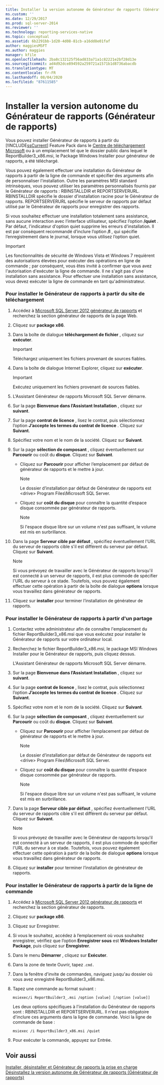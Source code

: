```yaml
---
title: Installer la version autonome de Générateur de rapports (Générateur de rapports) | Microsoft Docs
ms.custom: ''
ms.date: 12/29/2017
ms.prod: sql-server-2014
ms.reviewer: ''
ms.technology: reporting-services-native
ms.topic: conceptual
ms.assetid: 6b2291bb-1d20-4d08-81cb-a16dd8e01faf
author: maggiesMSFT
ms.author: maggies
manager: kfile
ms.openlocfilehash: 2ba8c132125f56ad833a71a1c82221e2bf28d13e
ms.sourcegitcommit: ad4d92dce894592a259721a1571b1d8736abacdb
ms.translationtype: MT
ms.contentlocale: fr-FR
ms.lasthandoff: 08/04/2020
ms.locfileid: "87611585"
---
```

# <a name="install-the-stand-alone-version-of-report-builder-report-builder"></a>Installer la version autonome du Générateur de rapports (Générateur de rapports)
  Vous pouvez installer Générateur de rapports à partir du [!INCLUDE[ssCurrent](../../includes/sscurrent-md.md)] Feature Pack dans le [Centre de téléchargement Microsoft](https://www.microsoft.com/download/details.aspx?id=53613) ou à un emplacement tel que le dossier public dans lequel le ReportBuilder3_x86.msi, le Package Windows Installer pour générateur de rapports, a été téléchargé.  
  
 Vous pouvez également effectuer une installation du Générateur de rapports à partir de la ligne de commande et spécifier des arguments afin de personnaliser l'installation. Outre les paramètres MSI standard intrinsèques, vous pouvez utiliser les paramètres personnalisés fournis par le Générateur de rapports : RBINSTALLDIR et REPORTSERVERURL. RBINSTALLDIR spécifie le dossier d'installation racine pour le Générateur de rapports. REPORTSERVERURL spécifie le serveur de rapports par défaut utilisé par le Générateur de rapports pour enregistrer des rapports.  
  
 Si vous souhaitez effectuer une installation totalement sans assistance, sans aucune interaction avec l’interface utilisateur, spécifiez l’option **/quiet** . Par défaut, l'indicateur d'option quiet supprime les erreurs d'installation. Il est par conséquent recommandé d’inclure l’option **/l** , qui spécifie l’enregistrement dans le journal, lorsque vous utilisez l’option quiet.  
  
> [!IMPORTANT]  
>  Les fonctionnalités de sécurité de Windows Vista et Windows 7 requièrent des autorisations élevées pour exécuter des opérations en ligne de commande ; par conséquent, vous êtes invité à confirmer que vous avez l'autorisation d'exécuter la ligne de commande. Il ne s'agit pas d'une installation sans assistance. Pour effectuer une installation sans assistance, vous devez exécuter la ligne de commande en tant qu'administrateur.  
  
### <a name="to-install-report-builder-from-the-download-site"></a>Pour installer le Générateur de rapports à partir du site de téléchargement  
  
1.  Accédez à [Microsoft SQL Server 2012 générateur de rapports](https://go.microsoft.com/fwlink/?LinkID=219138) et recherchez la section générateur de rapports de la page Web.  
  
2.  Cliquez sur **package x86**.  
  
3.  Dans la boîte de dialogue **téléchargement de fichier** , cliquez sur **exécuter**.  
  
    > [!IMPORTANT]  
    >  Téléchargez uniquement les fichiers provenant de sources fiables.  
  
4.  Dans la boîte de dialogue Internet Explorer, cliquez sur **exécuter**.  
  
    > [!IMPORTANT]  
    >  Exécutez uniquement les fichiers provenant de sources fiables.  
  
5.  L'Assistant Générateur de rapports Microsoft SQL Server démarre.  
  
6.  Sur la page **Bienvenue dans l’Assistant Installation** , cliquez sur **suivant**.  
  
7.  Sur la page **contrat de licence** , lisez le contrat, puis sélectionnez l’option **J’accepte les termes du contrat de licence** . Cliquez sur **Suivant**.  
  
8.  Spécifiez votre nom et le nom de la société. Cliquez sur **Suivant**.  
  
9. Sur la page **sélection de composant** , cliquez éventuellement sur **Parcourir** ou coût du **disque**. Cliquez sur **Suivant**.  
  
    -   Cliquez sur **Parcourir** pour afficher l’emplacement par défaut de générateur de rapports et le mettre à jour.  
  
        > [!NOTE]  
        >  Le dossier d’installation par défaut de Générateur de rapports est \<drive> Program Files\Microsoft SQL Server.  
  
    -   Cliquez sur **coût du disque** pour connaître la quantité d’espace disque consommée par générateur de rapports.  
  
        > [!NOTE]  
        >  Si l'espace disque libre sur un volume n'est pas suffisant, le volume est mis en surbrillance.  
  
10. Dans la page **Serveur cible par défaut** , spécifiez éventuellement l'URL du serveur de rapports cible s'il est différent du serveur par défaut. Cliquez sur **Suivant**.  
  
    > [!NOTE]  
    >  Si vous prévoyez de travailler avec le Générateur de rapports lorsqu'il est connecté à un serveur de rapports, il est plus commode de spécifier l'URL du serveur à ce stade. Toutefois, vous pouvez également effectuer cette opération à partir de la boîte de dialogue **options** lorsque vous travaillez dans générateur de rapports.  
  
11. Cliquez sur **installer** pour terminer l’installation de générateur de rapports.  
  
### <a name="to-install-report-builder-from-a-share"></a>Pour installer le Générateur de rapports à partir d'un partage  
  
1.  Contactez votre administrateur afin de connaître l'emplacement du fichier ReportBuilder3_x86.msi que vous exécutez pour installer le Générateur de rapports sur votre ordinateur local.  
  
2.  Recherchez le fichier ReportBuilder3_x86.msi, le package MSI Windows Installer pour le Générateur de rapports, puis cliquez dessus.  
  
     L'Assistant Générateur de rapports Microsoft SQL Server démarre.  
  
3.  Sur la page **Bienvenue dans l’Assistant Installation** , cliquez sur **suivant**.  
  
4.  Sur la page **contrat de licence** , lisez le contrat, puis sélectionnez l’option **J’accepte les termes du contrat de licence** . Cliquez sur **Suivant**.  
  
5.  Spécifiez votre nom et le nom de la société. Cliquez sur **Suivant**.  
  
6.  Sur la page **sélection de composant** , cliquez éventuellement sur **Parcourir** ou coût du **disque**. Cliquez sur **Suivant**.  
  
    -   Cliquez sur **Parcourir** pour afficher l’emplacement par défaut de générateur de rapports et le mettre à jour.  
  
        > [!NOTE]  
        >  Le dossier d’installation par défaut de Générateur de rapports est \<drive> Program Files\Microsoft SQL Server.  
  
    -   Cliquez sur **coût du disque** pour connaître la quantité d’espace disque consommée par générateur de rapports.  
  
        > [!NOTE]  
        >  Si l'espace disque libre sur un volume n'est pas suffisant, le volume est mis en surbrillance.  
  
7.  Dans la page **Serveur cible par défaut** , spécifiez éventuellement l'URL du serveur de rapports cible s'il est différent du serveur par défaut. Cliquez sur **Suivant**.  
  
    > [!NOTE]  
    >  Si vous prévoyez de travailler avec le Générateur de rapports lorsqu'il est connecté à un serveur de rapports, il est plus commode de spécifier l'URL du serveur à ce stade. Toutefois, vous pouvez également effectuer cette opération à partir de la boîte de dialogue **options** lorsque vous travaillez dans générateur de rapports.  
  
8.  Cliquez sur **installer** pour terminer l’installation de générateur de rapports.  
  
### <a name="to-install-report-builder-from-the-command-line"></a>Pour installer le Générateur de rapports à partir de la ligne de commande  
  
1.  Accédez à [Microsoft SQL Server 2012 générateur de rapports](https://go.microsoft.com/fwlink/?LinkID=219138) et recherchez la section générateur de rapports.  
  
2.  Cliquez sur **package x86**.  
  
3.  Cliquez sur Enregistrer.  
  
4.  Si vous le souhaitez, accédez à l’emplacement où vous souhaitez enregistrer, vérifiez que l’option **Enregistrer sous** est **Windows Installer Package**, puis cliquez sur **Enregistrer**.  
  
5.  Dans le menu **Démarrer** , cliquez sur **Exécuter**.  
  
6.  Dans la zone de texte Ouvrir, tapez .`cmd.`  
  
7.  Dans la fenêtre d'invite de commandes, naviguez jusqu'au dossier où vous avez enregistré ReportBuilder3_x86.msi.  
  
8.  Tapez une commande au format suivant :  
  
     `msiexec/i ReportBuilder3_.msi /option [value] [/option [value]]`  
  
     Les deux options spécifiques à l'installation du Générateur de rapports sont : RBINSTALLDIR et REPORTSERVERURL. Il n'est pas obligatoire d'inclure ces arguments dans la ligne de commande. Voici la ligne de commande de base :  
  
     `msiexec /i ReportBuilder3_x86.msi /quiet`  
  
9. Pour exécuter la commande, appuyez sur Entrée.  
  
## <a name="see-also"></a>Voir aussi  
 [Installer, désinstaller et Générateur de rapports la prise en charge](../install-uninstall-and-report-builder-support.md)   
 [Désinstallez la version autonome de Générateur de rapports &#40;Générateur de rapports&#41;](install-report-builder.md)  
  
  
